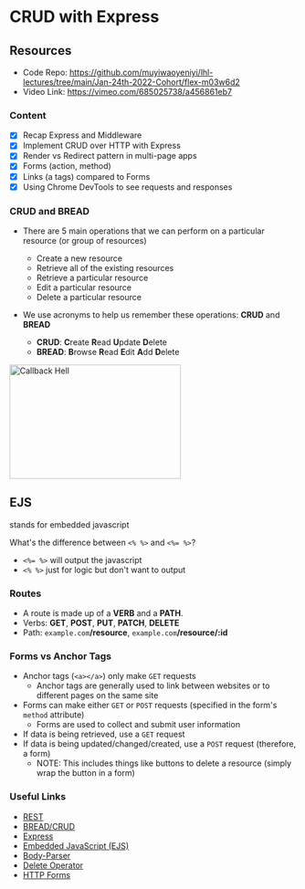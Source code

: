 # CRUD with Express

## Resources
 - Code Repo: https://github.com/muyiwaoyeniyi/lhl-lectures/tree/main/Jan-24th-2022-Cohort/flex-m03w6d2
 - Video Link: https://vimeo.com/685025738/a456861eb7

### Content

- [x] Recap Express and Middleware
- [x] Implement CRUD over HTTP with Express
- [x] Render vs Redirect pattern in multi-page apps
- [x] Forms (action, method)
- [x] Links (a tags) compared to Forms
- [x] Using Chrome DevTools to see requests and responses

### CRUD and BREAD

- There are 5 main operations that we can perform on a particular resource (or group of resources)

  - Create a new resource
  - Retrieve all of the existing resources
  - Retrieve a particular resource
  - Edit a particular resource
  - Delete a particular resource

- We use acronyms to help us remember these operations: **CRUD** and **BREAD**
  - **CRUD**: **C**reate **R**ead **U**pdate **D**elete
  - **BREAD**: **B**rowse **R**ead **E**dit **A**dd **D**elete

<img src="https://miro.medium.com/max/1400/1*2eBdh0vLZjUyCDF6x1EqvQ.png" alt="Callback Hell" title="Callback Hell" width="300" height="200" />

## EJS

stands for embedded javascript

What's the difference between `<% %>` and `<%= %>`?
- `<%= %>` will output the javascript
- `<% %>` just for logic but don't want to output

### Routes

* A route is made up of a **VERB** and a **PATH**.
* Verbs: **GET**, **POST**, **PUT**, **PATCH**, **DELETE**
* Path: `example.com`**/resource**, `example.com`**/resource/:id**

### Forms vs Anchor Tags

- Anchor tags (`<a></a>`) only make `GET` requests
  - Anchor tags are generally used to link between websites or to different pages on the same site
- Forms can make either `GET` or `POST` requests (specified in the form's `method` attribute)
  - Forms are used to collect and submit user information
- If data is being retrieved, use a `GET` request
- If data is being updated/changed/created, use a `POST` request (therefore, a form)
  - NOTE: This includes things like buttons to delete a resource (simply wrap the button in a form)

### Useful Links
* [REST](https://en.wikipedia.org/wiki/Representational_state_transfer)
* [BREAD/CRUD](https://en.wikipedia.org/wiki/Create,_read,_update_and_delete)
* [Express](https://github.com/expressjs/express)
* [Embedded JavaScript (EJS)](https://github.com/mde/ejs)
* [Body-Parser](https://github.com/expressjs/body-parser)
* [Delete Operator](https://developer.mozilla.org/en-US/docs/Web/JavaScript/Reference/Operators/delete)
* [HTTP Forms](https://developer.mozilla.org/en-US/docs/Learn/HTML/Forms/Sending_and_retrieving_form_data)